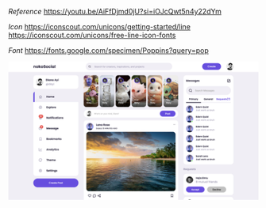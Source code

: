 *Reference*
https://youtu.be/AiFfDjmd0jU?si=iOJcQwt5n4y22dYm

*Icon*
https://iconscout.com/unicons/getting-started/line
https://iconscout.com/unicons/free-line-icon-fonts

*Font*
https://fonts.google.com/specimen/Poppins?query=pop

![readme](images/readme.jpg)